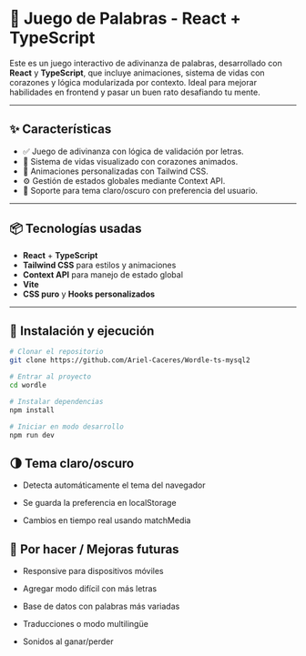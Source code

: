 # 🧠 Juego de Palabras - React + TypeScript

Este es un juego interactivo de adivinanza de palabras, desarrollado con **React** y **TypeScript**, que incluye animaciones, sistema de vidas con corazones y lógica modularizada por contexto. Ideal para mejorar habilidades en frontend y pasar un buen rato desafiando tu mente.

---

## ✨ Características

- ✅ Juego de adivinanza con lógica de validación por letras.
- 💓 Sistema de vidas visualizado con corazones animados.
- 🎨 Animaciones personalizadas con Tailwind CSS.
- ⚙️ Gestión de estados globales mediante Context API.
- 🌙 Soporte para tema claro/oscuro con preferencia del usuario.

---

## 📦 Tecnologías usadas

- **React** + **TypeScript**
- **Tailwind CSS** para estilos y animaciones
- **Context API** para manejo de estado global
- **Vite**
- **CSS puro** y **Hooks personalizados**

---

## 🚀 Instalación y ejecución

```bash
# Clonar el repositorio
git clone https://github.com/Ariel-Caceres/Wordle-ts-mysql2

# Entrar al proyecto
cd wordle

# Instalar dependencias
npm install

# Iniciar en modo desarrollo
npm run dev
```

## 🌗 Tema claro/oscuro

- Detecta automáticamente el tema del navegador

- Se guarda la preferencia en localStorage

- Cambios en tiempo real usando matchMedia

## 📌 Por hacer / Mejoras futuras

- Responsive para dispositivos móviles

- Agregar modo difícil con más letras

- Base de datos con palabras más variadas

- Traducciones o modo multilingüe

- Sonidos al ganar/perder
